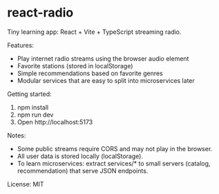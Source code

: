 # react-radio

Tiny learning app: React + Vite + TypeScript streaming radio.

Features:
- Play internet radio streams using the browser audio element
- Favorite stations (stored in localStorage)
- Simple recommendations based on favorite genres
- Modular services that are easy to split into microservices later

Getting started:
1. npm install
2. npm run dev
3. Open http://localhost:5173

Notes:
- Some public streams require CORS and may not play in the browser.
- All user data is stored locally (localStorage).
- To learn microservices: extract services/* to small servers (catalog, recommendation) that serve JSON endpoints.

License: MIT
